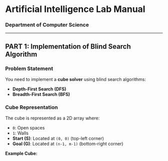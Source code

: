 # **Artificial Intelligence Lab Manual**

### **Department of Computer Science**

---

## **PART 1: Implementation of Blind Search Algorithm**

### **Problem Statement**
You need to implement a **cube solver** using blind search algorithms:  
- **Depth-First Search (DFS)**  
- **Breadth-First Search (BFS)**  

### **Cube Representation**
The cube is represented as a 2D array where:  
- `0`: Open spaces  
- `1`: Walls  
- **Start (S)**: Located at `(0, 0)` (top-left corner)  
- **Goal (G)**: Located at `(n-1, m-1)` (bottom-right corner)  

**Example Cube:**
